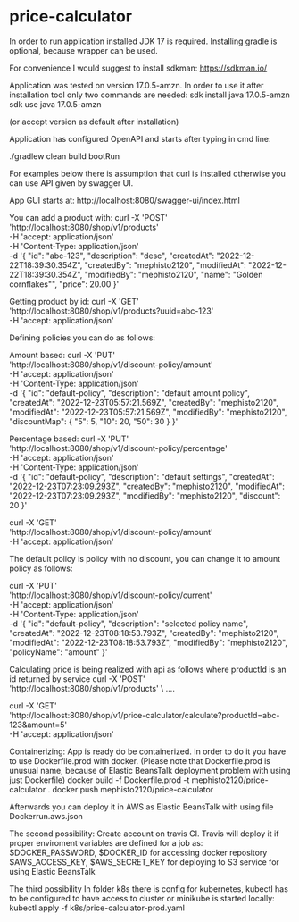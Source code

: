 # price-calculator
In order to run application installed JDK 17 is required. 
Installing gradle is optional, because wrapper can be used.

For convenience I would suggest to install sdkman:
https://sdkman.io/

Application was tested on version 17.0.5-amzn.
In order to use it after installation tool only two commands are needed:
sdk install java 17.0.5-amzn
sdk use java 17.0.5-amzn

(or accept version as default after installation)

Application has configured OpenAPI and starts after typing in cmd line:

./gradlew clean build bootRun

For examples below there is assumption that curl is installed otherwise you can use API given by swagger UI.

App GUI starts at: 
http://localhost:8080/swagger-ui/index.html

You can add a product with:
curl -X 'POST' \
'http://localhost:8080/shop/v1/products' \
-H 'accept: application/json' \
-H 'Content-Type: application/json' \
-d '{
"id": "abc-123",
"description": "desc",
"createdAt": "2022-12-22T18:39:30.354Z",
"createdBy": "mephisto2120",
"modifiedAt": "2022-12-22T18:39:30.354Z",
"modifiedBy": "mephisto2120",
"name": "Golden cornflakes"",
"price": 20.00
}'

Getting product by id:
curl -X 'GET' \
'http://localhost:8080/shop/v1/products?uuid=abc-123' \
-H 'accept: application/json'


Defining policies you can do as follows:

Amount based:
curl -X 'PUT' \
'http://localhost:8080/shop/v1/discount-policy/amount' \
-H 'accept: application/json' \
-H 'Content-Type: application/json' \
-d '{
"id": "default-policy",
"description": "default amount policy",
"createdAt": "2022-12-23T05:57:21.569Z",
"createdBy": "mephisto2120",
"modifiedAt": "2022-12-23T05:57:21.569Z",
"modifiedBy": "mephisto2120",
"discountMap": {
"5": 5,
"10": 20,
"50": 30
}
}'


Percentage based:
curl -X 'PUT' \
'http://localhost:8080/shop/v1/discount-policy/percentage' \
-H 'accept: application/json' \
-H 'Content-Type: application/json' \
-d '{
"id": "default-policy",
"description": "default settings",
"createdAt": "2022-12-23T07:23:09.293Z",
"createdBy": "mephisto2120",
"modifiedAt": "2022-12-23T07:23:09.293Z",
"modifiedBy": "mephisto2120",
"discount": 20
}'


curl -X 'GET' \
'http://localhost:8080/shop/v1/discount-policy/amount' \
-H 'accept: application/json'

The default policy is policy with no discount, you can change it to amount policy as follows:

curl -X 'PUT' \
'http://localhost:8080/shop/v1/discount-policy/current' \
-H 'accept: application/json' \
-H 'Content-Type: application/json' \
-d '{
"id": "default-policy",
"description": "selected policy name",
"createdAt": "2022-12-23T08:18:53.793Z",
"createdBy": "mephisto2120",
"modifiedAt": "2022-12-23T08:18:53.793Z",
"modifiedBy": "mephisto2120",
"policyName": "amount"
}'


Calculating price is being realized with api as follows where productId is an id returned by service
curl -X 'POST' \
'http://localhost:8080/shop/v1/products' \ ....


curl -X 'GET' \
'http://localhost:8080/shop/v1/price-calculator/calculate?productId=abc-123&amount=5' \
-H 'accept: application/json'


Containerizing:
App is ready do be containerized. In order to do it you have to use Dockerfile.prod with docker.
(Please note that Dockerfile.prod is unusual name, because of Elastic BeansTalk deployment problem with using just Dockerfile)
docker build -f Dockerfile.prod -t mephisto2120/price-calculator .
docker push mephisto2120/price-calculator

Afterwards you can deploy it in AWS as Elastic BeansTalk with using file
Dockerrun.aws.json

The second possibility:
Create account on travis CI. Travis will deploy it if proper enviroment variables are defined for a job as:
$DOCKER_PASSWORD, $DOCKER_ID for accessing docker repository
$AWS_ACCESS_KEY, $AWS_SECRET_KEY for deploying to S3 service for using Elastic BeansTalk

The third possibility
In folder k8s there is config for kubernetes, kubectl has to be configured to have access to cluster or minikube is started locally:
kubectl apply -f k8s/price-calculator-prod.yaml
